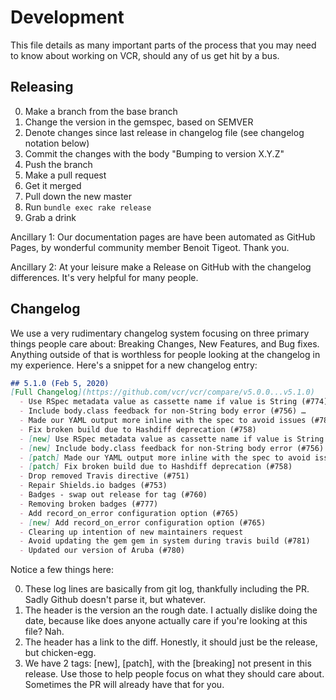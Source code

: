 # Development

This file details as many important parts of the process that you may need to know about working on VCR, should any of us get hit by a bus.

## Releasing

  0. Make a branch from the base branch
  0. Change the version in the gemspec, based on SEMVER
  0. Denote changes since last release in changelog file (see changelog notation below)
  0. Commit the changes with the body "Bumping to version X.Y.Z"
  0. Push the branch
  0. Make a pull request
  0. Get it merged
  0. Pull down the new master
  0. Run `bundle exec rake release`
  0. Grab a drink

Ancillary 1: Our documentation pages are have been automated as GitHub Pages, by wonderful community member Benoit Tigeot. Thank you.

Ancillary 2: At your leisure make a Release on GitHub with the changelog differences. It's very helpful for many people.

## Changelog

We use a very rudimentary changelog system focusing on three primary things people care about: Breaking Changes, New Features, and Bug fixes. Anything outside of that is worthless for people looking at the changelog in my experience. Here's a snippet for a new changelog entry:

``` markdown
## 5.1.0 (Feb 5, 2020)
[Full Changelog](https://github.com/vcr/vcr/compare/v5.0.0...v5.1.0)
  - Use RSpec metadata value as cassette name if value is String (#774)
  - Include body.class feedback for non-String body error (#756) …
  - Made our YAML output more inline with the spec to avoid issues (#782)
  - Fix broken build due to Hashdiff deprecation (#758)
  - [new] Use RSpec metadata value as cassette name if value is String (#774)
  - [new] Include body.class feedback for non-String body error (#756) …
  - [patch] Made our YAML output more inline with the spec to avoid issues (#782)
  - [patch] Fix broken build due to Hashdiff deprecation (#758)
  - Drop removed Travis directive (#751)
  - Repair Shields.io badges (#753)
  - Badges - swap out release for tag (#760)
  - Removing broken badges (#777)
  - Add record_on_error configuration option (#765)
  - [new] Add record_on_error configuration option (#765)
  - Clearing up intention of new maintainers request
  - Avoid updating the gem gem in system during travis build (#781)
  - Updated our version of Aruba (#780)
```

Notice a few things here:

  0. These log lines are basically from git log, thankfully including the PR. Sadly Github doesn't parse it, but whatever.
  0. The header is the version an the rough date. I actually dislike doing the date, because like does anyone actually care if you're looking at this file? Nah.
  0. The header has a link to the diff. Honestly, it should just be the release, but chicken-egg.
  0. We have 2 tags: [new], [patch], with the [breaking] not present in this release. Use those to help people focus on what they should care about. Sometimes the PR will already have that for you.
